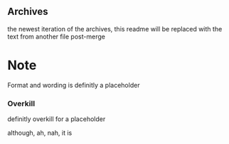 ## Archives
the newest iteration of the archives, this readme will be replaced with the text from another file post-merge
# Note
Format and wording is definitly a placeholder

### Overkill
definitly overkill for a placeholder

although, ah, nah, it is